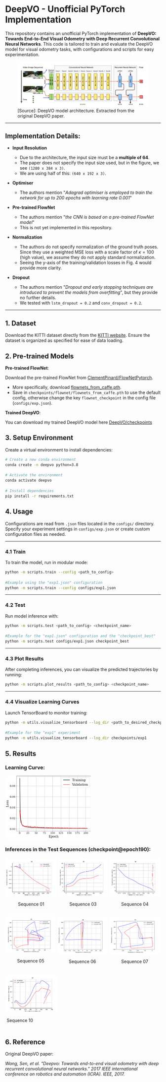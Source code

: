 # DeepVO - Unofficial PyTorch Implementation

This repository contains an unofficial PyTorch implementation of **DeepVO: Towards End-to-End Visual Odometry with Deep Recurrent Convolutional Neural Networks**. This code is tailored to train and evaluate the DeepVO model for visual odometry tasks, with configurations and scripts for easy experimentation.

<figure>
   <img src="deepvo_model.png" alt="DeepVO Model">
   <figcaption>[Source]: DeepVO model architecture. Extracted from the original DeepVO paper.</figcaption>
</figure>

---


## Implementation Details:
- **Input Resolution**
    - Due to the architecture, the input size must be a **multiple of 64**.
    - The paper does not specify the input size used, but in the figure, we see `(1280 x 384 x 3)`.
    - We are using half of this: `(640 x 192 x 3)`.

- **Optimiser**
    - The authors mention "*Adagrad optimiser is employed to train the network for up to 200 epochs with learning rate 0.001*"

- **Pre-trained FlowNet**
    - The authors mention "*the CNN is based on a pre-trained FlowNet model*" 
    - This is not yet implemented in this repository.

- **Normalization**
    - The authors do not specify normalization of the ground truth poses. Since they use a weighted MSE loss with a scale factor of $\kappa=100$ (high value), we assume they do not apply standard normalization.
    - Seeing the y-axis of the training/validation losses in Fig. 4 would provide more clarity.

- **Dropout**
    - The authors mention "*Dropout and early stopping techniques are introduced to prevent the models from overfitting*", but they provide no further details.
    - We tested with `lstm_dropout = 0.2` and `conv_dropout = 0.2`.

---

## 1. Dataset
Download the KITTI dataset directly from the [KITTI website](https://www.cvlibs.net/datasets/kitti/eval_odometry.php). 
Ensure the dataset is organized as specified for ease of data loading.

## 2. Pre-trained Models

**Pre-trained FlowNet**: 

Download the pre-trained FlowNet from [ClementPinard/FlowNetPytorch](https://github.com/ClementPinard/FlowNetPytorch).
- More specifically, download [flownets_from_caffe.pth](https://drive.google.com/drive/folders/16eo3p9dO_vmssxRoZCmWkTpNjKRzJzn5).
- Save in `checkpoints/flownet/flownets_from_caffe.pth` to use the default config, otherwise change the key `flownet_checkpoint` in the config file (`configs/exp.json`).

**Trained DeepVO**: 

You can download my trained DeepVO model here [DeepVO/checkpoints](https://drive.google.com/drive/folders/1IPyVflyvUULq1Cwy-M4Qe25q09k7qROD?usp=sharing)

## 3. Setup Environment

Create a virtual environment to install dependencies:

```bash
# Create a new conda environment
conda create -n deepvo python=3.8

# Activate the environment
conda activate deepvo

# Install dependencies
pip install -r requirements.txt
```

## 4. Usage
Configurations are read from `.json` files located in the `configs/` directory. Specify your experiment settings in `configs/exp.json` or create custom configuration files as needed.

---

### 4.1 Train 

To train the model, run in modular mode:

``` bash
python -m scripts.train --config <path_to_config>

#Example using the "exp1.json" configuration
python -m scripts.train --config configs/exp1.json
```

---

### 4.2 Test

Run model inference with:

```bash
python -m scripts.test <path_to_config> <checkpoint_name>

#Example for the "exp1.json" configuration and the "checkpoint_best"
python -m scripts.test configs/exp1.json checkpoint_best
```

---

### 4.3 Plot Results

After completing inferences, you can visualize the predicted trajectories by running:

```bash
python -m scripts.plot_results <path_to_config> <checkpoint_name>
```

---

### 4.4 Visualize Learning Curves

Launch TensorBoard to monitor training:

```bash
python -m utils.visualize_tensorboard --log_dir <path_to_desired_checkpoint>

#Example for the "exp1" experiment
python -m utils.visualize_tensorboard --log_dir checkpoints/exp1
```

## 5. Results

### Learning Curve:

<div style="flex: 1; margin: 3px; text-align: left;">
    <img src="results/learning_curve.png" width="55%"/>
</div>

### Inferences in the Test Sequences (checkpoint@epoch190):

<div style="display: flex; flex-wrap: wrap; justify-content: space-between;">
    <!-- First Row: 4 Images -->
    <div style="flex: 1; margin: 3px; text-align: center;">
        <img src="results/pred_traj_01.png" width="100%"/>
        <p>Sequence 01</p>
    </div>
    <div style="flex: 1; margin: 3px; text-align: center;">
        <img src="results/pred_traj_03.png" width="100%" />
        <p>Sequence 03</p>
    </div>
    <div style="flex: 1; margin: 3px; text-align: center;">
        <img src="results/pred_traj_04.png" width="100%" />
        <p>Sequence 04</p>
    </div>
</div>

<div style="display: flex; flex-wrap: wrap; justify-content: space-around; margin-top: 10px;">
    <!-- Second Row: 3 Images -->
    <div style="flex: 1; margin: 3px; text-align: center;">
        <img src="results/pred_traj_05.png" width="100%"/>
        <p>Sequence 05</p>
    </div>
    <div style="flex: 1; margin: 5px; text-align: center;">
        <img src="results/pred_traj_06.png" width="100%"/>
        <p>Sequence 06</p>
    </div>
    <div style="flex: 1; margin: 5px; text-align: center;">
        <img src="results/pred_traj_07.png" width="100%"/>
        <p>Sequence 07</p>
    </div>
</div>
<div style="display: flex; flex-wrap: wrap; justify-content: space-around; margin-top: 10px;">
    <div style="flex: 1; margin: 5px; text-align: left;">
        <img src="results/pred_traj_10.png" width="33%" alt="Image 7"/>
        <p>Sequence 10</p>
    </div>
</div>

## 6. Reference

Original DeepVO paper: 

*Wang, Sen, et al. "Deepvo: Towards end-to-end visual odometry with deep recurrent convolutional neural networks." 2017 IEEE international conference on robotics and automation (ICRA). IEEE, 2017.*


